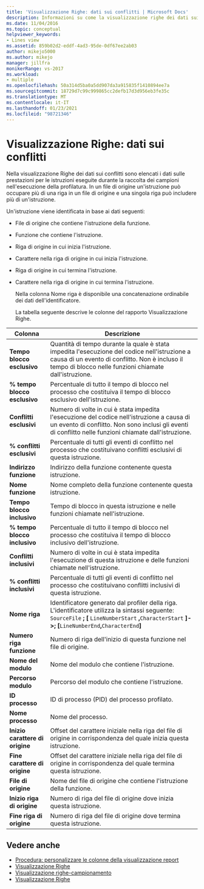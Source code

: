 ```yaml
---
title: 'Visualizzazione Righe: dati sui conflitti | Microsoft Docs'
description: Informazioni su come la visualizzazione righe dei dati sui conflitti elenca i dati sulle prestazioni per le istruzioni eseguite durante la raccolta degli esempi nell'esecuzione della profilatura.
ms.date: 11/04/2016
ms.topic: conceptual
helpviewer_keywords:
- Lines view
ms.assetid: 859b02d2-eddf-4ad3-95de-0df67ee2ab03
author: mikejo5000
ms.author: mikejo
manager: jillfra
monikerRange: vs-2017
ms.workload:
- multiple
ms.openlocfilehash: 50a314d5ba0a5dd907da3a915835f1410894ee7a
ms.sourcegitcommit: 18729d7c99c999865cc2defb17d3d956eb3fe35c
ms.translationtype: MT
ms.contentlocale: it-IT
ms.lasthandoff: 01/23/2021
ms.locfileid: "98721346"
---
```

# <a name="lines-view---contention-data"></a>Visualizzazione Righe: dati sui conflitti
Nella visualizzazione Righe dei dati sui conflitti sono elencati i dati sulle prestazioni per le istruzioni eseguite durante la raccolta dei campioni nell'esecuzione della profilatura. In un file di origine un'istruzione può occupare più di una riga in un file di origine e una singola riga può includere più di un'istruzione.

 Un'istruzione viene identificata in base ai dati seguenti:

- File di origine che contiene l'istruzione della funzione.

- Funzione che contiene l'istruzione.

- Riga di origine in cui inizia l'istruzione.

- Carattere nella riga di origine in cui inizia l'istruzione.

- Riga di origine in cui termina l'istruzione.

- Carattere nella riga di origine in cui termina l'istruzione.

  Nella colonna Nome riga è disponibile una concatenazione ordinabile dei dati dell'identificatore.

  La tabella seguente descrive le colonne del rapporto Visualizzazione Righe.

|Colonna|Descrizione|
|------------|-----------------|
|**Tempo blocco esclusivo**|Quantità di tempo durante la quale è stata impedita l'esecuzione del codice nell'istruzione a causa di un evento di conflitto. Non è incluso il tempo di blocco nelle funzioni chiamate dall'istruzione.|
|**% tempo blocco esclusivo**|Percentuale di tutto il tempo di blocco nel processo che costituiva il tempo di blocco esclusivo dell'istruzione.|
|**Conflitti esclusivi**|Numero di volte in cui è stata impedita l'esecuzione del codice nell'istruzione a causa di un evento di conflitto. Non sono inclusi gli eventi di conflitto nelle funzioni chiamate dall'istruzione.|
|**% conflitti esclusivi**|Percentuale di tutti gli eventi di conflitto nel processo che costituivano conflitti esclusivi di questa istruzione.|
|**Indirizzo funzione**|Indirizzo della funzione contenente questa istruzione.|
|**Nome funzione**|Nome completo della funzione contenente questa istruzione.|
|**Tempo blocco inclusivo**|Tempo di blocco in questa istruzione e nelle funzioni chiamate nell'istruzione.|
|**% tempo blocco inclusivo**|Percentuale di tutto il tempo di blocco nel processo che costituiva il tempo di blocco inclusivo dell'istruzione.|
|**Conflitti inclusivi**|Numero di volte in cui è stata impedita l'esecuzione di questa istruzione e delle funzioni chiamate nell'istruzione.|
|**% conflitti inclusivi**|Percentuale di tutti gli eventi di conflitto nel processo che costituivano conflitti inclusivi di questa istruzione.|
|**Nome riga**|Identificatore generato dal profiler della riga. L'identificatore utilizza la sintassi seguente: `SourceFile` **; [** `LineNumberStart` **,**`CharacterStart` **]->; [**`LineNumberEnd`**,**`CharacterEnd`**]**|
|**Numero riga funzione**|Numero di riga dell'inizio di questa funzione nel file di origine.|
|**Nome del modulo**|Nome del modulo che contiene l'istruzione.|
|**Percorso modulo**|Percorso del modulo che contiene l'istruzione.|
|**ID processo**|ID di processo (PID) del processo profilato.|
|**Nome processo**|Nome del processo.|
|**Inizio carattere di origine**|Offset del carattere iniziale nella riga del file di origine in corrispondenza del quale inizia questa istruzione.|
|**Fine carattere di origine**|Offset del carattere iniziale nella riga del file di origine in corrispondenza del quale termina questa istruzione.|
|**File di origine**|Nome del file di origine che contiene l'istruzione della funzione.|
|**Inizio riga di origine**|Numero di riga del file di origine dove inizia questa istruzione.|
|**Fine riga di origine**|Numero di riga del file di origine dove termina questa istruzione.|

## <a name="see-also"></a>Vedere anche
- [Procedura: personalizzare le colonne della visualizzazione report](../profiling/how-to-customize-report-view-columns.md)
- [Visualizzazione Righe](../profiling/lines-view.md)
- [Visualizzazione righe-campionamento](../profiling/lines-view-dotnet-memory-sampling-data.md)
- [Visualizzazione Righe](../profiling/lines-view-sampling-data.md)
